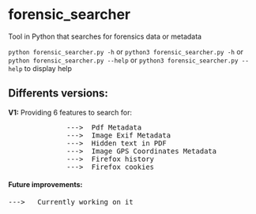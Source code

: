 # forensic_searcher
Tool in Python that searches for forensics data or metadata

```python forensic_searcher.py -h``` or ```python3 forensic_searcher.py -h``` or ```python forensic_searcher.py --help``` or ```python3 forensic_searcher.py --help``` to display help

<h2>Differents versions:</h2>
<strong>V1:</strong> Providing 6 features to search for:
<pre>
              --->  Pdf Metadata
              --->  Image Exif Metadata
              --->  Hidden text in PDF
              --->  Image GPS Coordinates Metadata
              --->  Firefox history
              --->  Firefox cookies
</pre>
<h4>Future improvements:</h4>
<pre>
--->   Currently working on it
</pre>

